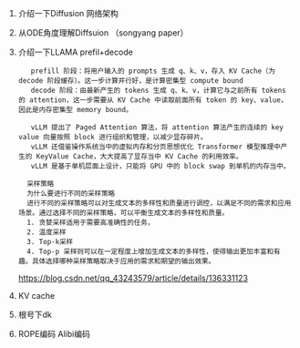 1. 介绍一下Diffusion 网络架构
2. 从ODE角度理解Diffsuion （songyang paper）
3. 介绍一下LLAMA prefil+decode
   ```
      prefill 阶段：将用户输入的 prompts 生成 q、k、v，存入 KV Cache（为 decode 阶段缓存）。这一步计算并行好，是计算密集型 compute bound
      decode 阶段：由最新产生的 tokens 生成 q、k、v，计算它与之前所有 tokens 的 attention，这一步需要从 KV Cache 中读取前面所有 token 的 key、value，因此是内存密集型 memory bound。

      vLLM 提出了 Paged Attention 算法，将 attention 算法产生的连续的 key value 向量按照 block 进行组织和管理，以减少显存碎片。
      vLLM 还借鉴操作系统当中的虚拟内存和分页思想优化 Transformer 模型推理中产生的 KeyValue Cache，大大提高了显存当中 KV Cache 的利用效率。
      vLLM 是基于单机层面上设计，只能将 GPU 中的 block swap 到单机的内存当中。

   ```
   ```
     采样策略
     为什么要进行不同的采样策略
     进行不同的采样策略可以对生成文本的多样性和质量进行调控，以满足不同的需求和应用场景。通过选择不同的采样策略，可以平衡生成文本的多样性和质量。
     1. 贪婪采样适用于需要高准确性的任务，
     2. 温度采样
     3. Top-k采样
     4. Top-p 采样则可以在一定程度上增加生成文本的多样性，使得输出更加丰富和有趣。具体选择哪种采样策略取决于应用的需求和期望的输出效果。
   ```
      https://blog.csdn.net/qq_43243579/article/details/136331123
   
5. KV cache
6. 根号下dk
7. ROPE编码 Alibi编码
